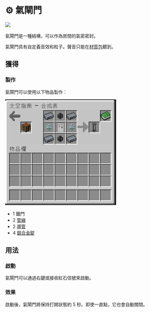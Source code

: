 # ⚙ 氣閘門

![](https://camo.githubusercontent.com/25b72d9bee8b69c42a9fbf59b15056c499445a3cef75d47da51e6db1b74b122b/68747470733a2f2f692e696d6775722e636f6d2f776537395949672e676966)

氣閘門是一種結構，可以作為房間的氣密密封。

氣閘門具有自定義音效和粒子。聲音只能在[材質包](../space/resource-pack.md)聽到。

## 獲得

### 製作

氣閘門可以使用以下物品製作：

![](<../.gitbook/assets/image (221) (1) (1) (1).png>)

* 1 鐵門
* 2 [管線](Pipe.md)
* 2 [導管](Conduit.md)
* 4 [鋁合金錠](aluminium-alloy-ingot.md)

## 用法

### 啟動

氣閘門可以通過右鍵或接收紅石信號來啟動。

### 效果

啟動後，氣閘門將保持打開狀態約 5 秒。即使一直點，它也會自動關閉。
